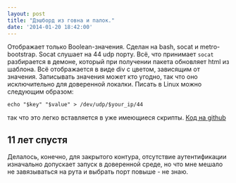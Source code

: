 ```yaml
---
layout: post
title: "Дэшборд из говна и палок."
date: '2014-01-20 18:42:00'
---
```


Отображает только Boolean-значения. Сделан на bash, socat и metro-bootstrap. Socat слушает на 44 udp порту. Всё, что принимает `socat` разбирается в демоне, который при получении пакета обновляет html из шаблона. Всё отображается в виде div с цветом, зависящим от значения. Записывать значения может кто угодно, так что оно исключительно для доверенной локалки. Писать в Linux можно следующим образом:

``` shell
echo "$key" "$value" > /dev/udp/$your_ip/44
```

так что это легко вставляется в уже имеющиеся скрипты. [Код на github](http://github.com/strizhechenko/magic-monitor)

## 11 лет спустя

Делалось, конечно, для закрытого контура, отсутствие аутентификации изначально допускает запуск в доверенной среде, но что мне мешало не завязываться на рута и выбрать порт повыше - не знаю.